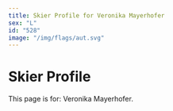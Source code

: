 ```yaml
---
title: Skier Profile for Veronika Mayerhofer
sex: "L"
id: "528"
image: "/img/flags/aut.svg" 
---
```


# Skier Profile

This page is for: Veronika Mayerhofer.
    